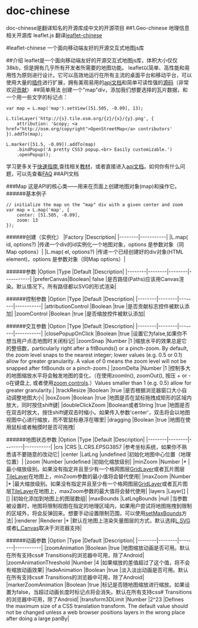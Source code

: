 # doc-chinese
doc-chinese是翻译知名的开源库成中文的开源项目
##1.Geo-chinese 地理信息相关开源库
leaflet.js 翻译[leaflet-chinese](https://github.com/unionTime/doc-chinese/blob/master/src/leaflet-chinese.md)

#leaflet-chinese
一个面向移动端友好的开源交互式地图js库

##介绍
leaflet是一个面向移动端友好的开源交互式地图js库，体积大小仅仅38kb，但是拥有几乎所有开发者所需要的地图功能。
leaflet以简单、高性能和易用性为原则进行设计。它可以高效地运行在所有主流的桌面平台和移动平台，可以使用大量的[插件](http://leafletjs.com/plugins.html)进行扩展，拥有美观易用的[api文档](http://leafletjs.com/reference-1.2.0.html)和简单可读性强的[源码](https://github.com/Leaflet/Leaflet)（非常欢迎[贡献](https://github.com/Leaflet/Leaflet/blob/master/CONTRIBUTING.md)）
##简单用法
创建一个"map"div，添加我们想要选择的瓦片数据，和一个用一些文字的标记点：
```
var map = L.map('map').setView([51.505, -0.09], 13);

L.tileLayer('http://{s}.tile.osm.org/{z}/{x}/{y}.png', {
    attribution: '&copy; <a href="http://osm.org/copyright">OpenStreetMap</a> contributors'
}).addTo(map);

L.marker([51.5, -0.09]).addTo(map)
    .bindPopup('A pretty CSS3 popup.<br> Easily customizable.')
    .openPopup();
```

学习更多关于[快速指南](http://leafletjs.com/examples/quick-start/),查找相关[教材]()，或者直接进入[api文档](http://leafletjs.com/reference-1.2.0.html)。如何你有什么问题，可以先查看[FAQ](https://github.com/Leaflet/Leaflet/blob/master/FAQ.md)
##API文档

###Map
这是API的核心类——用来在页面上创建地图对象(map)和操作它。
######基本例子
```
// initialize the map on the "map" div with a given center and zoom
var map = L.map('map', {
    center: [51.505, -0.09],
    zoom: 13
});
```
######创建（实例化）
|Factory |Description|
|--------|-----------|
|L.map(<String> id, <Map options> options?)  |传递一个div的id实例化一个地图对象，options 是参数对象（同Map options）|
|L.map(<HTMLElement> el, <Map options> options?) |传递一个已经创建好的div对象(HTML element)，options 是参数对象（同Map options）|

######参数
|Option  |Type    |Default |Description|
|--------|--------|--------|-----------|
|preferCanvas|Boolean| false   |是否路径(Paths)应该用Canvas渲染。默认情况下。所有路径都以SVG的形式渲染|

######控制参数
|Option  |Type    |Default |Description|
|--------|--------|--------|-----------|
|attributionControl  |Boolean |true    |是否贡献标志控件被默认添加|
|zoomControl |Boolean |true    |是否缩放控件被默认添加|

######交互参数
|Option  |Type    |Default |Description|
|--------|--------|--------|-----------|
|closePopupOnClick   |Boolean |true  |设置它为false,如果你不想当用户点击地图时关闭标记|
|zoomSnap    |Number  |1   |缩放水平的效果总是它的整倍数，particularly right after a fitBounds() or a pinch-zoom. By default, the zoom level snaps to the nearest integer; lower values (e.g. 0.5 or 0.1) allow for greater granularity. A value of 0 means the zoom level will not be snapped after fitBounds or a pinch-zoom.|
|zoomDelta   |Number  |1   |控制多大的地图缩放水平将会触发地图的变化，（在使用zoomIn(), zoomOut(), 按压 + or - o在键盘上, 或者使用[zoom controls](http://leafletjs.com/reference-1.2.0.html#control-zoom).）Values smaller than 1 (e.g. 0.5) allow for greater granularity.|
|trackResize |Boolean |true    |是否根据浏览器窗口大小自动调整地图大小|
|boxZoom |Boolean |true    |地图是否在鼠标拖拽成矩形的区域内放大，同时按住shift键|
|doubleClickZoom |Boolean或者String  |true    |地图是否在双击时放大，按住shift键双击时缩小。如果传入参数'center'，双击将会以地图视图中心进行缩放，而不管鼠标悬浮在哪里|
|dragging    |Boolean |true    |地图在使用鼠标或者触摸时是否可拖拽|

######地图状态参数
|Option  |Type    |Default |Description|
|--------|--------|--------|-----------|
|crs |CRS |L.CRS.EPSG3857  |参考坐标系统，如果你不熟悉请不要随意的改动它|
|center  |LatLng  |undefined   |初始化地图中心位置（地理位置）|
|zoom    |Number  |undefined   |初始化缩放级别|
|minZoom |Number  |*   |最小缩放级别。如果没有指定并且至少有一个格网图层[GridLayer](http://leafletjs.com/reference-1.2.0.html#gridlayer)或者瓦片图层[TileLayer](http://leafletjs.com/reference-1.2.0.html#tilelayer)在地图上，minZoom参数的最小值将会替代使用|
|maxZoom |Number  |*   |最大缩放级别。如果没有指定并且至少有一个格网图层[GridLayer](http://leafletjs.com/reference-1.2.0.html#gridlayer)或者瓦片图层[TileLayer](http://leafletjs.com/reference-1.2.0.html#tilelayer)在地图上，maxZoom参数的最大值将会替代使用|
|layers  |Layer[] |[]  |初始化添加到地图上的图层数组|
|maxBounds   |LatLngBounds    |null    |当参数被设置时，地图将限制视图在指定的地理区域内，如果用户尝试将地图拖拽到限制的区域外，将会反弹回来。想要手动设置限制范围，可以使用[setMaxBounds](http://leafletjs.com/reference-1.2.0.html#map-setmaxbounds)方法|
|renderer    |Renderer    |*   |默认在地图上渲染矢量图层的方式，默认选择[L.SVG](http://leafletjs.com/reference-1.2.0.html#svg)或者[L.Canvas](http://leafletjs.com/reference-1.2.0.html#canvas)取决于浏览器支持|

######动画参数
|Option  |Type    |Default |Description|
|--------|--------|--------|-----------|
|zoomAnimation   |Boolean |true    |地图缩放动画是否可用。默认在所有支持css# Transitions的浏览器中可用，除了Android|
|zoomAnimationThreshold  |Number  |4   |如果缩放的差值超过了这个值，将不会有缩放动画效果|
|fadeAnimation   |Boolean |true    |淡入淡出动画是否可用。默认在所有支持css# Transitions的浏览器中可用，除了Android|
|markerZoomAnimation |Boolean |true    |标记是否随地图缩放进行缩放。如果设置为false，当超过动画长度时标记点将会消失。默认在所有支持css# Transitions的浏览器中可用，除了Android|
|transform3DLimit    |Number  |2^23    |Defines the maximum size of a CSS translation transform. The default value should not be changed unless a web browser positions layers in the wrong place after doing a large panBy|
